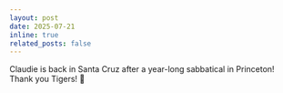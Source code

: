 ```yaml
---
layout: post
date: 2025-07-21
inline: true
related_posts: false
---
```


Claudie is back in Santa Cruz after a year-long sabbatical in Princeton! Thank you Tigers!  :tiger2:
